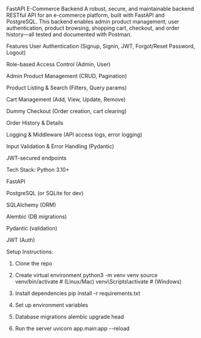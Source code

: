 FastAPI E-Commerce Backend
A robust, secure, and maintainable backend RESTful API for an e-commerce platform, built with FastAPI and PostgreSQL.
This backend enables admin product management, user authentication, product browsing, shopping cart, checkout, and order history—all tested and documented with Postman.

Features
User Authentication (Signup, Signin, JWT, Forgot/Reset Password, Logout)

Role-based Access Control (Admin, User)

Admin Product Management (CRUD, Pagination)

Product Listing & Search (Filters, Query params)

Cart Management (Add, View, Update, Remove)

Dummy Checkout (Order creation, cart clearing)

Order History & Details

Logging & Middleware (API access logs, error logging)

Input Validation & Error Handling (Pydantic)

JWT-secured endpoints

Tech Stack: 
Python 3.10+

FastAPI

PostgreSQL (or SQLite for dev)

SQLAlchemy (ORM)

Alembic (DB migrations)

Pydantic (validation)

JWT (Auth)

Setup Instructions:

1. Clone the repo

2. Create virtual environment
python3 -m venv venv
source venv/bin/activate  # (Linux/Mac)
venv\Scripts\activate     # (Windows)

3. Install dependencies
pip install -r requirements.txt

4. Set up environment variables

5. Database migrations
alembic upgrade head

6. Run the server
uvicorn app.main:app --reload
